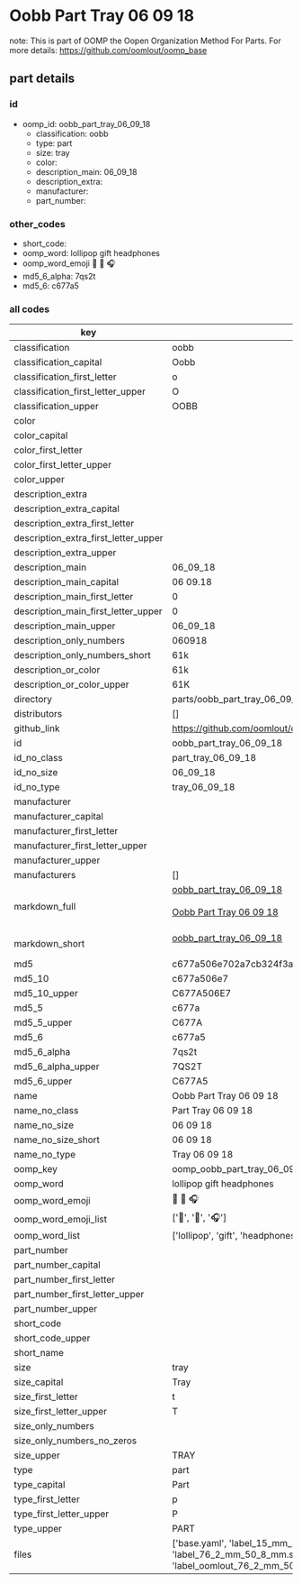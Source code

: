 # Oobb Part Tray 06 09 18  

note: This is part of OOMP the Oopen Organization Method For Parts. For more details: https://github.com/oomlout/oomp_base

##  part details





### id
* oomp_id: oobb_part_tray_06_09_18
  * classification: oobb
  * type: part
  * size: tray
  * color: 
  * description_main: 06_09_18
  * description_extra: 
  * manufacturer: 
  * part_number: 

### other_codes
* short_code: 
* oomp_word: lollipop gift headphones
* oomp_word_emoji :lollipop: :gift: :headphones:
* md5_6_alpha: 7qs2t
* md5_6: c677a5

### all codes 
| key | value |  
| --- | --- |  
| classification | oobb |  
| classification_capital | Oobb |  
| classification_first_letter | o |  
| classification_first_letter_upper | O |  
| classification_upper | OOBB |  
| color |  |  
| color_capital |  |  
| color_first_letter |  |  
| color_first_letter_upper |  |  
| color_upper |  |  
| description_extra |  |  
| description_extra_capital |  |  
| description_extra_first_letter |  |  
| description_extra_first_letter_upper |  |  
| description_extra_upper |  |  
| description_main | 06_09_18 |  
| description_main_capital | 06 09.18 |  
| description_main_first_letter | 0 |  
| description_main_first_letter_upper | 0 |  
| description_main_upper | 06_09_18 |  
| description_only_numbers | 060918 |  
| description_only_numbers_short | 61k |  
| description_or_color | 61k |  
| description_or_color_upper | 61K |  
| directory | parts/oobb_part_tray_06_09_18 |  
| distributors | [] |  
| github_link | https://github.com/oomlout/oomlout_oomp_part_src/tree/main/parts/oobb_part_tray_06_09_18/working |  
| id | oobb_part_tray_06_09_18 |  
| id_no_class | part_tray_06_09_18 |  
| id_no_size | 06_09_18 |  
| id_no_type | tray_06_09_18 |  
| manufacturer |  |  
| manufacturer_capital |  |  
| manufacturer_first_letter |  |  
| manufacturer_first_letter_upper |  |  
| manufacturer_upper |  |  
| manufacturers | [] |  
| markdown_full | [oobb_part_tray_06_09_18](https://github.com/oomlout/oomlout_oomp_part_src/tree/main/parts/oobb_part_tray_06_09_18/working)<br>[](https://github.com/oomlout/oomlout_oomp_part_src/tree/main/parts/oobb_part_tray_06_09_18/working)<br>[Oobb Part Tray 06 09 18](https://github.com/oomlout/oomlout_oomp_part_src/tree/main/parts/oobb_part_tray_06_09_18/working)<br><br> |  
| markdown_short | [oobb_part_tray_06_09_18](https://github.com/oomlout/oomlout_oomp_part_src/tree/main/parts/oobb_part_tray_06_09_18/working)<br><br> |  
| md5 | c677a506e702a7cb324f3aa10f145e63 |  
| md5_10 | c677a506e7 |  
| md5_10_upper | C677A506E7 |  
| md5_5 | c677a |  
| md5_5_upper | C677A |  
| md5_6 | c677a5 |  
| md5_6_alpha | 7qs2t |  
| md5_6_alpha_upper | 7QS2T |  
| md5_6_upper | C677A5 |  
| name | Oobb Part Tray 06 09 18 |  
| name_no_class | Part Tray 06 09 18 |  
| name_no_size | 06 09 18 |  
| name_no_size_short | 06 09 18 |  
| name_no_type | Tray 06 09 18 |  
| oomp_key | oomp_oobb_part_tray_06_09_18 |  
| oomp_word | lollipop gift headphones |  
| oomp_word_emoji | :lollipop: :gift: :headphones: |  
| oomp_word_emoji_list | [':lollipop:', ':gift:', ':headphones:'] |  
| oomp_word_list | ['lollipop', 'gift', 'headphones'] |  
| part_number |  |  
| part_number_capital |  |  
| part_number_first_letter |  |  
| part_number_first_letter_upper |  |  
| part_number_upper |  |  
| short_code |  |  
| short_code_upper |  |  
| short_name |  |  
| size | tray |  
| size_capital | Tray |  
| size_first_letter | t |  
| size_first_letter_upper | T |  
| size_only_numbers |  |  
| size_only_numbers_no_zeros |  |  
| size_upper | TRAY |  
| type | part |  
| type_capital | Part |  
| type_first_letter | p |  
| type_first_letter_upper | P |  
| type_upper | PART |  
| files | ['base.yaml', 'label_15_mm_30_mm.pdf', 'label_15_mm_30_mm.svg', 'label_76_2_mm_50_8_mm.pdf', 'label_76_2_mm_50_8_mm.svg', 'label_oomlout_76_2_mm_50_8_mm.pdf', 'label_oomlout_76_2_mm_50_8_mm.svg', 'readme.md', 'working.json', 'working.yaml'] |  
